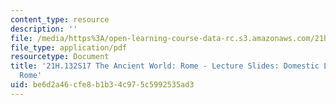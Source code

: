 ```yaml
---
content_type: resource
description: ''
file: /media/https%3A/open-learning-course-data-rc.s3.amazonaws.com/21h-132-the-ancient-world-rome-spring-2017/be6d2a46cfe8b1b34c975c5992535ad3_MIT21H_132S17_DomesticLife.pdf
file_type: application/pdf
resourcetype: Document
title: '21H.132S17 The Ancient World: Rome - Lecture Slides: Domestic Life in Imperial
  Rome'
uid: be6d2a46-cfe8-b1b3-4c97-5c5992535ad3
---
```

